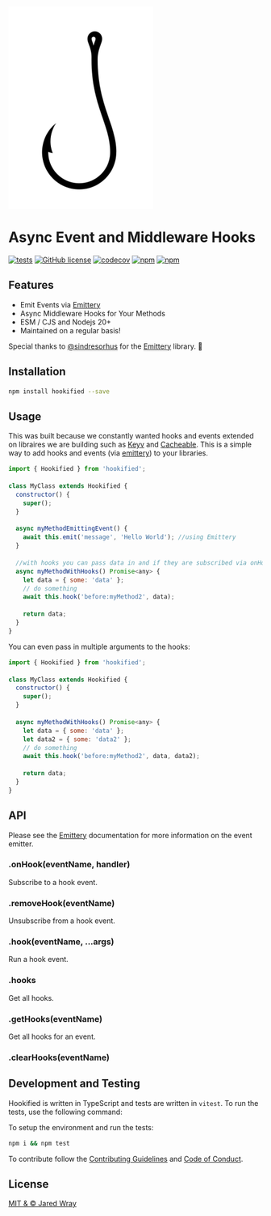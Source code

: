 <img src="site/logo.svg" alt="Hookified" height="400" align="center">

# Async Event and Middleware Hooks

[![tests](https://github.com/jaredwray/hookified/actions/workflows/tests.yaml/badge.svg)](https://github.com/jaredwray/hookified/actions/workflows/tests.yaml)
[![GitHub license](https://img.shields.io/github/license/jaredwray/hookified)](https://github.com/jaredwray/hookified/blob/master/LICENSE)
[![codecov](https://codecov.io/gh/jaredwray/hookified/graph/badge.svg?token=nKkVklTFdA)](https://codecov.io/gh/jaredwray/hookified)
[![npm](https://img.shields.io/npm/dm/hookified)](https://npmjs.com/package/hookified)
[![npm](https://img.shields.io/npm/v/hookified)](https://npmjs.com/package/hookified)

## Features
- Emit Events via [Emittery](https://npmjs.com/package/emittery)
- Async Middleware Hooks for Your Methods
- ESM / CJS and Nodejs 20+
- Maintained on a regular basis!

Special thanks to [@sindresorhus](https://github.com/sindresorhus) for the [Emittery](https://npmjs.com/package/emittery) library. 🍻

## Installation
```bash
npm install hookified --save
```

## Usage
This was built because we constantly wanted hooks and events extended on libraires we are building such as [Keyv](https://keyv.org) and [Cacheable](https://cacheable.org). This is a simple way to add hooks and events (via [emittery](https://npmjs.com/package/emittery)) to your libraries.

```javascript
import { Hookified } from 'hookified';

class MyClass extends Hookified {
  constructor() {
    super();
  }

  async myMethodEmittingEvent() {
    await this.emit('message', 'Hello World'); //using Emittery
  }

  //with hooks you can pass data in and if they are subscribed via onHook they can modify the data
  async myMethodWithHooks() Promise<any> {
    let data = { some: 'data' };
    // do something
    await this.hook('before:myMethod2', data);

    return data;
  }
}
```

You can even pass in multiple arguments to the hooks:

```javascript
import { Hookified } from 'hookified';

class MyClass extends Hookified {
  constructor() {
    super();
  }

  async myMethodWithHooks() Promise<any> {
    let data = { some: 'data' };
    let data2 = { some: 'data2' };
    // do something
    await this.hook('before:myMethod2', data, data2);

    return data;
  }
}
```

## API

Please see the [Emittery](https://npmjs.com/package/emittery) documentation for more information on the event emitter.

### .onHook(eventName, handler)

Subscribe to a hook event.

### .removeHook(eventName)

Unsubscribe from a hook event.

### .hook(eventName, ...args)

Run a hook event.

### .hooks

Get all hooks.

### .getHooks(eventName)

Get all hooks for an event.

### .clearHooks(eventName)

## Development and Testing

Hookified is written in TypeScript and tests are written in `vitest`. To run the tests, use the following command:

To setup the environment and run the tests:

```bash
npm i && npm test
```

To contribute follow the [Contributing Guidelines](CONTRIBUTING.md) and [Code of Conduct](CODE_OF_CONDUCT.md).

## License

[MIT & © Jared Wray](LICENSE)




